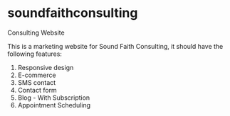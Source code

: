 # soundfaithconsulting
Consulting Website

This is a marketing website for Sound Faith Consulting, it should have the following features:

1) Responsive design
2) E-commerce
3) SMS contact
4) Contact form
5) Blog - With Subscription
6) Appointment Scheduling
